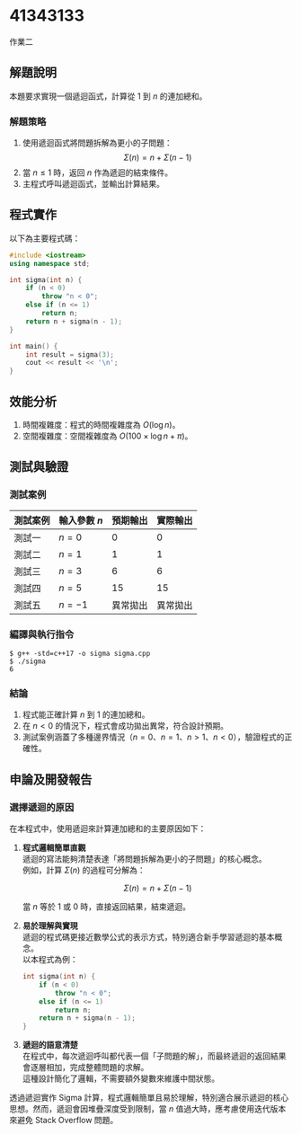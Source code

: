 # 41343133

作業二

## 解題說明

本題要求實現一個遞迴函式，計算從 $1$ 到 $n$ 的連加總和。

### 解題策略

1. 使用遞迴函式將問題拆解為更小的子問題：
   $$\Sigma(n) = n + \Sigma(n-1)$$
2. 當 $n \leq 1$ 時，返回 $n$ 作為遞迴的結束條件。  
3. 主程式呼叫遞迴函式，並輸出計算結果。

## 程式實作

以下為主要程式碼：

```cpp
#include <iostream>
using namespace std;

int sigma(int n) {
    if (n < 0)
        throw "n < 0";
    else if (n <= 1)
        return n;
    return n + sigma(n - 1);
}

int main() {
    int result = sigma(3);
    cout << result << '\n';
}
```

## 效能分析

1. 時間複雜度：程式的時間複雜度為 $O(\log n)$。
2. 空間複雜度：空間複雜度為 $O(100\times \log n + \pi)$。

## 測試與驗證

### 測試案例

| 測試案例 | 輸入參數 $n$ | 預期輸出 | 實際輸出 |
|----------|--------------|----------|----------|
| 測試一   | $n = 0$      | 0        | 0        |
| 測試二   | $n = 1$      | 1        | 1        |
| 測試三   | $n = 3$      | 6        | 6        |
| 測試四   | $n = 5$      | 15       | 15       |
| 測試五   | $n = -1$     | 異常拋出 | 異常拋出 |

### 編譯與執行指令

```shell
$ g++ -std=c++17 -o sigma sigma.cpp
$ ./sigma
6
```

### 結論

1. 程式能正確計算 $n$ 到 $1$ 的連加總和。  
2. 在 $n < 0$ 的情況下，程式會成功拋出異常，符合設計預期。  
3. 測試案例涵蓋了多種邊界情況（$n = 0$、$n = 1$、$n > 1$、$n < 0$），驗證程式的正確性。

## 申論及開發報告

### 選擇遞迴的原因

在本程式中，使用遞迴來計算連加總和的主要原因如下：

1. **程式邏輯簡單直觀**  
   遞迴的寫法能夠清楚表達「將問題拆解為更小的子問題」的核心概念。  
   例如，計算 $\Sigma(n)$ 的過程可分解為：  

   $$
   \Sigma(n) = n + \Sigma(n-1)
   $$

   當 $n$ 等於 1 或 0 時，直接返回結果，結束遞迴。

2. **易於理解與實現**  
   遞迴的程式碼更接近數學公式的表示方式，特別適合新手學習遞迴的基本概念。  
   以本程式為例：  

   ```cpp
   int sigma(int n) {
       if (n < 0)
           throw "n < 0";
       else if (n <= 1)
           return n;
       return n + sigma(n - 1);
   }
   ```

3. **遞迴的語意清楚**  
   在程式中，每次遞迴呼叫都代表一個「子問題的解」，而最終遞迴的返回結果會逐層相加，完成整體問題的求解。  
   這種設計簡化了邏輯，不需要額外變數來維護中間狀態。

透過遞迴實作 Sigma 計算，程式邏輯簡單且易於理解，特別適合展示遞迴的核心思想。然而，遞迴會因堆疊深度受到限制，當 $n$ 值過大時，應考慮使用迭代版本來避免 Stack Overflow 問題。
